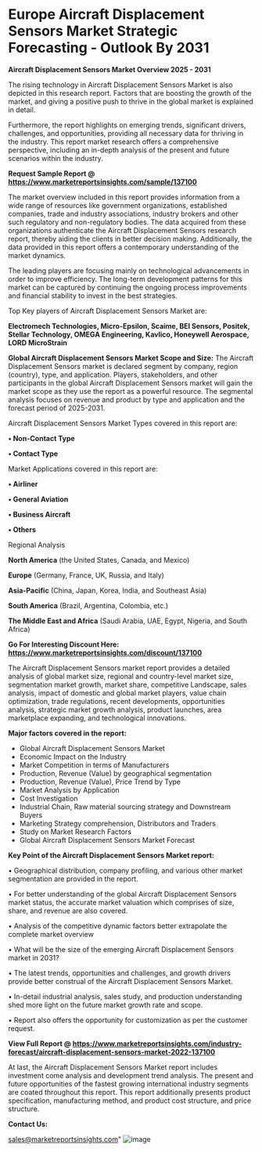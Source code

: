 # Europe Aircraft Displacement Sensors Market Strategic Forecasting - Outlook By 2031

<Strong> Aircraft Displacement Sensors Market Overview 2025 - 2031</strong>

The rising technology in Aircraft Displacement Sensors Market is also depicted in this research report. Factors that are boosting the growth of the market, and giving a positive push to thrive in the global market is explained in detail.

Furthermore, the report highlights on emerging trends, significant drivers, challenges, and opportunities, providing all necessary data for thriving in the industry. This report market research offers a comprehensive perspective, including an in-depth analysis of the present and future scenarios within the industry.

<strong>Request Sample Report @ <a href=https://www.marketreportsinsights.com/sample/137100>https://www.marketreportsinsights.com/sample/137100</a></strong>

The market overview included in this report provides information from a wide range of resources like government organizations, established companies, trade and industry associations, industry brokers and other such regulatory and non-regulatory bodies. The data acquired from these organizations authenticate the Aircraft Displacement Sensors research report, thereby aiding the clients in better decision making. Additionally, the data provided in this report offers a contemporary understanding of the market dynamics.

The leading players are focusing mainly on technological advancements in order to improve efficiency. The long-term development patterns for this market can be captured by continuing the ongoing process improvements and financial stability to invest in the best strategies.

Top Key players of Aircraft Displacement Sensors Market are:

<strong>Electromech Technologies, Micro-Epsilon, Scaime, BEI Sensors, Positek, Stellar Technology, OMEGA Engineering, Kavlico, Honeywell Aerospace, LORD MicroStrain</strong>

<strong><b>Global Aircraft Displacement Sensors Market Scope and Size:</b></strong>
The Aircraft Displacement Sensors market is declared segment by company, region (country), type, and application. Players, stakeholders, and other participants in the global Aircraft Displacement Sensors market will gain the market scope as they use the report as a powerful resource. The segmental analysis focuses on revenue and product by type and application and the forecast period of 2025-2031.

Aircraft Displacement Sensors Market Types covered in this report are:

<strong>• Non-Contact Type

• Contact Type</strong>

Market Applications covered in this report are:

<strong>• Airliner

• General Aviation

• Business Aircraft

• Others</strong> 

Regional Analysis

<strong>North America</strong> (the United States, Canada, and Mexico)

<strong>Europe</strong> (Germany, France, UK, Russia, and Italy)

<strong>Asia-Pacific</strong> (China, Japan, Korea, India, and Southeast Asia)

<strong>South America</strong> (Brazil, Argentina, Colombia, etc.)

<strong>The Middle East and Africa</strong> (Saudi Arabia, UAE, Egypt, Nigeria, and South Africa)

<strong>Go For Interesting Discount Here: <a href=https://www.marketreportsinsights.com/discount/137100>https://www.marketreportsinsights.com/discount/137100</a></strong>

The Aircraft Displacement Sensors market report provides a detailed analysis of global market size, regional and country-level market size, segmentation market growth, market share, competitive Landscape, sales analysis, impact of domestic and global market players, value chain optimization, trade regulations, recent developments, opportunities analysis, strategic market growth analysis, product launches, area marketplace expanding, and technological innovations.

<strong><b>Major factors covered in the report:</b></strong>
<ul>
  <li>Global Aircraft Displacement Sensors Market </li>
  <li>Economic Impact on the Industry</li>
  <li>Market Competition in terms of Manufacturers</li>
  <li>Production, Revenue (Value) by geographical segmentation</li>
  <li>Production, Revenue (Value), Price Trend by Type</li>
  <li>Market Analysis by Application</li>
  <li>Cost Investigation</li>
  <li>Industrial Chain, Raw material sourcing strategy and Downstream Buyers</li>
  <li>Marketing Strategy comprehension, Distributors and Traders</li>
  <li>Study on Market Research Factors</li>
  <li>Global Aircraft Displacement Sensors Market Forecast</li>
</ul>

<strong><b>Key Point of the Aircraft Displacement Sensors Market report:</b></strong>

• Geographical distribution, company profiling, and various other market segmentation are provided in the report.

• For better understanding of the global Aircraft Displacement Sensors market status, the accurate market valuation which comprises of size, share, and revenue are also covered.

• Analysis of the competitive dynamic factors better extrapolate the complete market overview

• What will be the size of the emerging Aircraft Displacement Sensors market in 2031?

• The latest trends, opportunities and challenges, and growth drivers provide better construal of the Aircraft Displacement Sensors Market.

• In-detail industrial analysis, sales study, and production understanding shed more light on the future market growth rate and scope.

• Report also offers the opportunity for customization as per the customer request.

<strong><b>View Full Report @ <a href=https://www.marketreportsinsights.com/industry-forecast/aircraft-displacement-sensors-market-2022-137100>https://www.marketreportsinsights.com/industry-forecast/aircraft-displacement-sensors-market-2022-137100</a></b></strong>


At last, the Aircraft Displacement Sensors Market report includes investment come analysis and development trend analysis. The present and future opportunities of the fastest growing international industry segments are coated throughout this report. This report additionally presents product specification, manufacturing method, and product cost structure, and price structure.

<strong>Contact Us:</strong>

sales@marketreportsinsights.com"
![image](https://github.com/user-attachments/assets/586c8c20-1a03-4a4a-ad46-425712cd3bb7)
